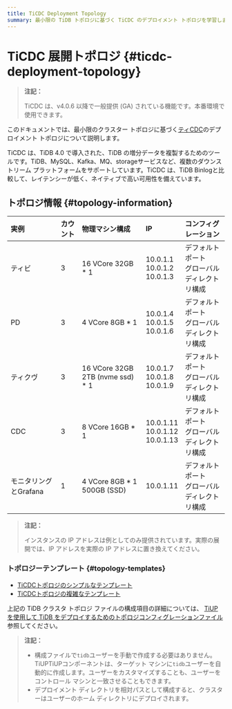 ```yaml
---
title: TiCDC Deployment Topology
summary: 最小限の TiDB トポロジに基づく TiCDC のデプロイメント トポロジを学習します。
---
```


# TiCDC 展開トポロジ {#ticdc-deployment-topology}

> **注記：**
>
> TiCDC は、v4.0.6 以降で一般提供 (GA) されている機能です。本番環境で使用できます。

このドキュメントでは、最小限のクラスター トポロジに基づく[ティCDC](/ticdc/ticdc-overview.md)のデプロイメント トポロジについて説明します。

TiCDC は、TiDB 4.0 で導入された、TiDB の増分データを複製するためのツールです。TiDB、MySQL、Kafka、MQ、storageサービスなど、複数のダウンストリーム プラットフォームをサポートしています。TiCDC は、TiDB Binlogと比較して、レイテンシーが低く、ネイティブで高い可用性を備えています。

## トポロジ情報 {#topology-information}

| 実例             | カウント | 物理マシン構成                          | IP                                      | コンフィグレーション                 |
| :------------- | :--- | :------------------------------- | :-------------------------------------- | :------------------------- |
| ティビ            | 3    | 16 VCore 32GB * 1                | 10.0.1.1<br/> 10.0.1.2<br/> 10.0.1.3    | デフォルトポート<br/>グローバルディレクトリ構成 |
| PD             | 3    | 4 VCore 8GB * 1                  | 10.0.1.4<br/> 10.0.1.5<br/> 10.0.1.6    | デフォルトポート<br/>グローバルディレクトリ構成 |
| ティクヴ           | 3    | 16 VCore 32GB 2TB (nvme ssd) * 1 | 10.0.1.7<br/> 10.0.1.8<br/> 10.0.1.9    | デフォルトポート<br/>グローバルディレクトリ構成 |
| CDC            | 3    | 8 VCore 16GB * 1                 | 10.0.1.11<br/> 10.0.1.12<br/> 10.0.1.13 | デフォルトポート<br/>グローバルディレクトリ構成 |
| モニタリングとGrafana | 1    | 4 VCore 8GB * 1 500GB (SSD)      | 10.0.1.11                               | デフォルトポート<br/>グローバルディレクトリ構成 |

> **注記：**
>
> インスタンスの IP アドレスは例としてのみ提供されています。実際の展開では、IP アドレスを実際の IP アドレスに置き換えてください。

### トポロジーテンプレート {#topology-templates}

-   [TiCDCトポロジのシンプルなテンプレート](https://github.com/pingcap/docs/blob/master/config-templates/simple-cdc.yaml)
-   [TiCDCトポロジの複雑なテンプレート](https://github.com/pingcap/docs/blob/master/config-templates/complex-cdc.yaml)

上記の TiDB クラスタ トポロジ ファイルの構成項目の詳細については、 [TiUP を使用して TiDB をデプロイするためのトポロジコンフィグレーションファイル](/tiup/tiup-cluster-topology-reference.md)参照してください。

> **注記：**
>
> -   構成ファイルで`tidb`ユーザーを手動で作成する必要はありません。TiUPTiUPコンポーネントは、ターゲット マシンに`tidb`ユーザーを自動的に作成します。ユーザーをカスタマイズすることも、ユーザーをコントロール マシンと一致させることもできます。
> -   デプロイメント ディレクトリを相対パスとして構成すると、クラスターはユーザーのホーム ディレクトリにデプロイされます。
